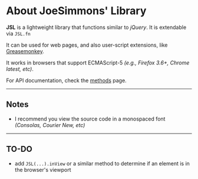 # About JoeSimmons' Library

**JSL** is a lightweight library that functions similar to _jQuery_. It is extendable via `JSL.fn`

It can be used for web pages, and also user-script extensions, like [Greasemonkey][gm].

It works in browsers that support ECMAScript-5 *(e.g., Firefox 3.6+, Chrome latest, etc)*.

For API documentation, check the [methods][methods] page.

---

## Notes
* I recommend you view the source code in a monospaced font *(Consolas, Courier New, etc)*

---

## TO-DO
* add `JSL(...).inView` or a similar method to determine if an element is in the browser's viewport

  [gm]: https://addons.mozilla.org/en-US/firefox/addon/greasemonkey/
  [methods]: https://github.com/joesimmons/jsl/wiki/_pages
  [semver]: http://semver.org/spec/v2.0.0.html
